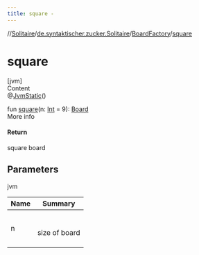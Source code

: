 ```yaml
---
title: square -
---
```

//[Solitaire](../../index.md)/[de.syntaktischer.zucker.Solitaire](../index.md)/[BoardFactory](index.md)/[square](square.md)



# square  
[jvm]  
Content  
@[JvmStatic](https://kotlinlang.org/api/latest/jvm/stdlib/kotlin.jvm/-jvm-static/index.html)()  
  
fun [square](square.md)(n: [Int](https://kotlinlang.org/api/latest/jvm/stdlib/kotlin/-int/index.html) = 9): [Board](../-board/index.md)  
More info  


#### Return  


square board



## Parameters  
  
jvm  
  
|  Name|  Summary| 
|---|---|
| <a name="de.syntaktischer.zucker.Solitaire/BoardFactory/square/#kotlin.Int/PointingToDeclaration/"></a>n| <a name="de.syntaktischer.zucker.Solitaire/BoardFactory/square/#kotlin.Int/PointingToDeclaration/"></a><br><br>size of board<br><br>
  
  



